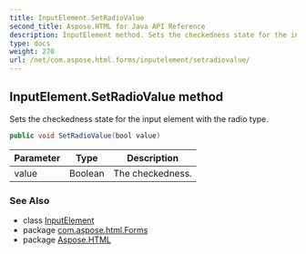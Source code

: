 ```yaml
---
title: InputElement.SetRadioValue
second_title: Aspose.HTML for Java API Reference
description: InputElement method. Sets the checkedness state for the input element with the radio type
type: docs
weight: 270
url: /net/com.aspose.html.forms/inputelement/setradiovalue/
---
```

## InputElement.SetRadioValue method

Sets the checkedness state for the input element with the radio type.

```java
public void SetRadioValue(bool value)
```

| Parameter | Type | Description |
| --- | --- | --- |
| value | Boolean | The checkedness. |

### See Also

* class [InputElement](../)
* package [com.aspose.html.Forms](../../inputelement/)
* package [Aspose.HTML](../../../)
